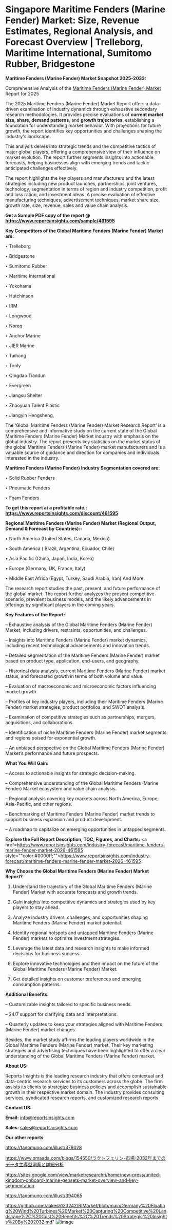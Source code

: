# Singapore Maritime Fenders (Marine Fender) Market: Size, Revenue Estimates, Regional Analysis, and Forecast Overview | Trelleborg, Maritime International, Sumitomo Rubber, Bridgestone

<strong>Maritime Fenders (Marine Fender) Market Snapshot 2025-2033:</strong>

Comprehensive Analysis of the <a href=https://www.reportsinsights.com/sample/461595>Maritime Fenders (Marine Fender) Market</a> Report for 2025

The 2025 Maritime Fenders (Marine Fender) Market Report offers a data-driven examination of industry dynamics through exhaustive secondary research methodologies. It provides precise evaluations of <strong>current market size, share, demand patterns</strong>, and <strong>growth trajectories</strong>, establishing a foundation for understanding market behavior. With projections for future growth, the report identifies key opportunities and challenges shaping the industry's landscape.

This analysis delves into strategic trends and the competitive tactics of major global players, offering a comprehensive view of their influence on market evolution. The report further segments insights into actionable forecasts, helping businesses align with emerging trends and tackle anticipated challenges effectively.

The report highlights the key players and manufacturers and the latest strategies including new product launches, partnerships, joint ventures, technology, segmentation in terms of region and industry competition, profit and loss ration, and investment ideas. A precise evaluation of effective manufacturing techniques, advertisement techniques, market share size, growth rate, size, revenue, sales and value chain analysis.

<strong>Get a Sample PDF copy of the report @ <a href=https://www.reportsinsights.com/sample/461595 style=color:#0000ff;>https://www.reportsinsights.com/sample/461595</a></strong>

<strong>Key Competitors of the Global Maritime Fenders (Marine Fender) Market are:</strong>

‣ Trelleborg

‣ Bridgestone

‣ Sumitomo Rubber

‣ Maritime International

‣ Yokohama

‣ Hutchinson

‣ IRM

‣ Longwood

‣ Noreq

‣ Anchor Marine

‣ JIER Marine

‣ Taihong

‣ Tonly

‣ Qingdao Tiandun

‣ Evergreen

‣ Jiangsu Shelter

‣ Zhaoyuan Talent Plastic

‣ Jiangyin Hengsheng,

The ‘Global Maritime Fenders (Marine Fender) Market Research Report’ is a comprehensive and informative study on the current state of the Global Maritime Fenders (Marine Fender) Market industry with emphasis on the global industry. The report presents key statistics on the market status of the global Maritime Fenders (Marine Fender) market manufacturers and is a valuable source of guidance and direction for companies and individuals interested in the industry.

<strong>Maritime Fenders (Marine Fender) Industry Segmentation covered are:</strong>

‣ Solid Rubber Fenders

‣ Pneumatic Fenders

‣ Foam Fenders

<strong>To get this report at a profitable rate.: <a href=https://www.reportsinsights.com/discount/461595 style=color:#0000ff;>https://www.reportsinsights.com/discount/461595</a></strong>

<strong>Regional Maritime Fenders (Marine Fender) Market (Regional Output, Demand &amp; Forecast by Countries):-</strong>

• North America (United States, Canada, Mexico)

• South America ( Brazil, Argentina, Ecuador, Chile)

• Asia Pacific (China, Japan, India, Korea)

• Europe (Germany, UK, France, Italy)

• Middle East Africa (Egypt, Turkey, Saudi Arabia, Iran) And More.

The research report studies the past, present, and future performance of the global market. The report further analyzes the present competitive scenario, prevalent business models, and the likely advancements in offerings by significant players in the coming years.

<strong>Key Features of the Report:</strong>

– Exhaustive analysis of the Global Maritime Fenders (Marine Fender) Market, including drivers, restraints, opportunities, and challenges.

– Insights into Maritime Fenders (Marine Fender) market dynamics, including recent technological advancements and innovation trends.

– Detailed segmentation of the Maritime Fenders (Marine Fender) market based on product type, application, end-users, and geography.

– Historical data analysis, current Maritime Fenders (Marine Fender) market status, and forecasted growth in terms of both volume and value.

– Evaluation of macroeconomic and microeconomic factors influencing market growth.

– Profiles of key industry players, including their Maritime Fenders (Marine Fender) market strategies, product portfolios, and SWOT analysis.

– Examination of competitive strategies such as partnerships, mergers, acquisitions, and collaborations.

– Identification of niche Maritime Fenders (Marine Fender) market segments and regions poised for exponential growth.

– An unbiased perspective on the Global Maritime Fenders (Marine Fender) Market’s performance and future prospects.

<strong>What You Will Gain:</strong>

– Access to actionable insights for strategic decision-making.

– Comprehensive understanding of the Global Maritime Fenders (Marine Fender) Market ecosystem and value chain analysis.

– Regional analysis covering key markets across North America, Europe, Asia-Pacific, and other regions.

– Benchmarking of Maritime Fenders (Marine Fender) market trends to support business expansion and product development.

– A roadmap to capitalize on emerging opportunities in untapped segments.

<strong>Explore the Full Report Description, TOC, Figures, and Charts:</strong>
<a href=https://www.reportsinsights.com/industry-forecast/maritime-fenders-marine-fender-market-2026-461595 style=""color:#0000ff;"">https://www.reportsinsights.com/industry-forecast/maritime-fenders-marine-fender-market-2026-461595</a>

<strong>Why Choose the Global Maritime Fenders (Marine Fender) Market Report?</strong>

1. Understand the trajectory of the Global Maritime Fenders (Marine Fender) Market with accurate forecasts and growth trends.

2. Gain insights into competitive dynamics and strategies used by key players to stay ahead.

3. Analyze industry drivers, challenges, and opportunities shaping Maritime Fenders (Marine Fender) market potential.

4. Identify regional hotspots and untapped Maritime Fenders (Marine Fender) markets to optimize investment strategies.

5. Leverage the latest data and research insights to make informed decisions for business success.

6. Explore innovative technologies and their impact on the future of the Global Maritime Fenders (Marine Fender) Market.

7. Get detailed insights on customer preferences and emerging consumption patterns.

<strong>Additional Benefits:</strong>

– Customizable insights tailored to specific business needs.

– 24/7 support for clarifying data and interpretations.

– Quarterly updates to keep your strategies aligned with Maritime Fenders (Marine Fender) market changes.

Besides, the market study affirms the leading players worldwide in the Global Maritime Fenders (Marine Fender) market. Their key marketing strategies and advertising techniques have been highlighted to offer a clear understanding of the Global Maritime Fenders (Marine Fender) market.

<strong><strong>About US</strong>:</strong>

Reports Insights is the leading research industry that offers contextual and data-centric research services to its customers across the globe. The firm assists its clients to strategize business policies and accomplish sustainable growth in their respective market domain. The industry provides consulting services, syndicated research reports, and customized research reports.

<strong>Contact US:</strong>

<p class=><b>Email:</b> <a href=mailto:info@reportsinsights.com>info@reportsinsights.com</a></p>
<p class=><b>Sales:</b> <a href=mailto:sales@reportsinsights.com>sales@reportsinsights.com</a></p>

<strong>Our other reports</strong>

<a href=https://tanomuno.com/illust/378028>https://tanomuno.com/illust/378028</a>

<a href=https://www.omaada.com/blogs/154550/ラクトフェリン-市場-2032年までのデータ主導型洞察と詳細分析>https://www.omaada.com/blogs/154550/ラクトフェリン-市場-2032年までのデータ主導型洞察と詳細分析</a>

<a href=https://sites.google.com/view/marketresearchri/home/new-press/united-kingdom-onboard-marine-gensets-market-overview-and-key-segmentation>https://sites.google.com/view/marketresearchri/home/new-press/united-kingdom-onboard-marine-gensets-market-overview-and-key-segmentation</a>

<a href=https://tanomuno.com/illust/394065>https://tanomuno.com/illust/394065</a>

<a href=https://github.com/aakesh123242/RIMarket/blob/main/Germany%20Floating%20Wind%20Turbines%20Market%20Capturing%20Competitive%20Landscape%2C%20Cost%20Benefits%2C%20Trends%20Strategic%20Insights%20By%202032.md>https://github.com/aakesh123242/RIMarket/blob/main/Germany%20Floating%20Wind%20Turbines%20Market%20Capturing%20Competitive%20Landscape%2C%20Cost%20Benefits%2C%20Trends%20Strategic%20Insights%20By%202032.md</a>"
![image](https://github.com/user-attachments/assets/b13d4888-ae4f-45c0-94b8-33767474a77f)
